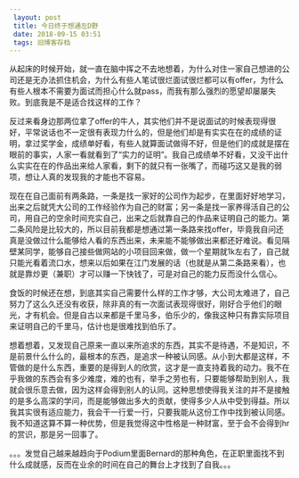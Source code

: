 ```yaml
---
 layout: post
 title: 今日终于想通左D野
 date: 2018-09-15 03:51
 tags: 旧博客存档
---
```

从起床的时候开始，就一直在脑中挥之不去地想着，为什么对住一家自己想进的公司还是无办法抓住机会，为什么有些人笔试很烂面试很烂都可以有offer，为什么有些人根本不需要为面试而担心什么就pass，而我有那么强烈的愿望却屡屡失败。到底我是不是适合找这样的工作？



反过来看身边那两位拿了offer的牛人，其实他们并不是说面试的时候表现得很好，平常说话也不一定很有表现力什么的，但是他们却是有实实在在的成绩的证明，拿过奖学金，成绩单好看，有些人就算面试做得不好，但是他们的成就是摆在眼前的事实，人家一看就看到了“实力的证明”。我自己成绩单不好看，又没干出什么实实在在的作品出来给人家看，剩下的就只有一张嘴了，而碰巧这又是我的弱项，想让人真的发现我的才能也不容易。



现在在自己面前有两条路，一条是找一家好的公司作为起步，在里面好好地学习，出来之后就凭大公司的工作经验作为自己的财富；另一条是找一家养得活自己的公司，用自己的空余时间充实自己，出来之后就靠自己的作品来证明自己的能力。第二条风险是比较大的，所以目前我都是想通过第一条路来找offer，毕竟我自问还真是没做过什么能够给人看的东西出来，未来能不能够做出来都还好难说。看见隔壁某同学，能够自己接些做网站的小项目回来做，做一个星期就1k左右了，自己就只能光看着流口水，想来以后如果在江门发展的话（也就是从第二条路来看），也就是靠炒更（兼职）才可以赚一下快钱了，可是对自己的能力反而没什么信心。



食饭的时候还在想，到底其实自己需要什么样的工作才够，大公司太难进了，自己努力了这么久还没有收获，除非真的有一次面试表现得很好，刚好合乎他们的眼光，才有机会。但是自古以来都是千里马多，伯乐少的，像我这种只有靠实际项目来证明自己的千里马，估计也是很难找到伯乐了。



想着想着，又发现自己原来一直以来所追求的东西，其实不是待遇，不是知识，不是前景什么什么的，最根本的东西，是追求一种被认同感。从小到大都是这样，不管做的是什么东西，重要的是得到人的欣赏，这才是一直支持着我的动力。我不在乎我做的东西会有多少难度，难的也有，举手之劳也有，只要能够帮助到别人，我就会很乐意去做，因为这样会得到别人的认同。这种思想使得我关注的并不是接触的是多么高深的学问，而是能够做出多大的贡献，使得多少人从中受到得益。所以我其实很有适应能力，我会干一行爱一行，只要我能从这份工作中找到被认同感。我不知道这算不算一种优势，但是我觉得这中性格是一种财富，至于会不会得到hr的赏识，那是另一回事了。



。。。发觉自己越来越趋向于Podium里面Bernard的那种角色，在正职里面找不到什么成就感，反而在业余的时间在自己的舞台上才找到了自我。。。

